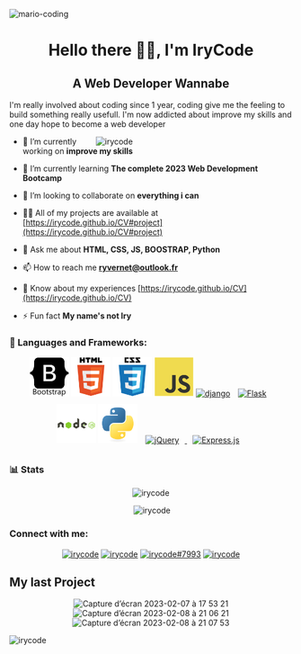 ![mario-coding](https://user-images.githubusercontent.com/86270481/214122618-1bf43327-cdef-456e-81fe-fc71a9070c07.gif)
<h1 align="center">Hello there 👋🏿, I'm IryCode</h1>
<h2 align="center">A Web Developer Wannabe</h3>

<p>I'm really involved about coding since 1 year, coding give me the feeling to build something really usefull.
I'm now addicted about improve my skills and one day hope to become a web developer</p>

<p><img align="right" width=350
        src="https://www.gifcen.com/wp-content/uploads/2022/08/mario-gif-4.gif"
        alt="irycode" /></p>

- 🔭 I’m currently working on **improve my skills**

- 🌱 I’m currently learning **The complete 2023 Web Development Bootcamp**

- 👯 I’m looking to collaborate on **everything i can**

- 👨‍💻 All of my projects are available at [https://irycode.github.io/CV#project](https://irycode.github.io/CV#project)

- 💬 Ask me about **HTML, CSS, JS, BOOSTRAP, Python**

- 📫 How to reach me **ryvernet@outlook.fr**

- 📄 Know about my experiences [https://irycode.github.io/CV](https://irycode.github.io/CV)

- ⚡ Fun fact **My name's not Iry**


<h3 align="left">🧰 Languages and Frameworks:</h3>
<p align="center"> <a href="https://getbootstrap.com" target="_blank" rel="noreferrer">
<img src="https://raw.githubusercontent.com/devicons/devicon/master/icons/bootstrap/bootstrap-plain-wordmark.svg" alt="bootstrap" width="70" height="70"/></a> 
 <a href="https://www.w3.org/html/" target="_blank" rel="noreferrer"> 
<img src="https://raw.githubusercontent.com/devicons/devicon/master/icons/html5/html5-original-wordmark.svg" alt="html5" width="70" height="70"/></a> 
<a href="https://www.w3schools.com/css/" target="_blank" rel="noreferrer"> 
<img src="https://raw.githubusercontent.com/devicons/devicon/master/icons/css3/css3-original-wordmark.svg" alt="css3" width="70" height="70"/></a>
<a href="https://developer.mozilla.org/en-US/docs/Web/JavaScript" target="_blank" rel="noreferrer"> 
<img src="https://raw.githubusercontent.com/devicons/devicon/master/icons/javascript/javascript-original.svg" alt="javascript" width="70" height="70"/></a>
<a href="https://www.djangoproject.com/" target="_blank" rel="noreferrer"> 
<img src="https://cdn.worldvectorlogo.com/logos/django.svg" alt="django" width="70" height="70"/></a>
 <a href="https://flask.palletsprojects.com/" target="_blank"><img style="margin: 10px" src="https://profilinator.rishav.dev/skills-assets/flask.png" alt="Flask" height="70" /></a> 
 <a href="https://nodejs.org" target="_blank" rel="noreferrer">
<img src="https://raw.githubusercontent.com/devicons/devicon/master/icons/nodejs/nodejs-original-wordmark.svg" alt="nodejs" width="70" height="70"/></a> 
<a href="https://www.python.org" target="_blank" rel="noreferrer"> 
<img src="https://raw.githubusercontent.com/devicons/devicon/master/icons/python/python-original.svg" alt="python" width="70" height="70"/></a> 
<a href="https://jquery.com/" target="_blank"><img style="margin: 10px" src="https://profilinator.rishav.dev/skills-assets/jquery.png" alt="jQuery" height="70" />
</a>
<a href="https://expressjs.com/" target="_blank"><img style="margin: 10px" src="https://profilinator.rishav.dev/skills-assets/express-original-wordmark.svg" alt="Express.js" height="50" /> </a>
</p>

### 📊 Stats

<p align="center" ><img src="https://github-readme-stats.vercel.app/api/top-langs?username=irycode&show_icons=true&theme=tokyonight&locale=en&layout=compact" alt="irycode" /></p>

<p align="center">&nbsp;<img  src="https://github-readme-stats.vercel.app/api?username=irycode&show_icons=true&theme=tokyonight&locale=en" alt="irycode" /></p>

<h3 align="left">Connect with me:</h3>
<p align="center">
 <a href="https://twitter.com/irycode" target="blank"><img align="center" src="https://raw.githubusercontent.com/rahuldkjain/github-profile-readme-generator/master/src/images/icons/Social/twitter.svg" alt="irycode" height="70" width="80" /></a>
<a href="https://instagram.com/irycode" target="blank"><img align="center" src="https://raw.githubusercontent.com/rahuldkjain/github-profile-readme-generator/master/src/images/icons/Social/instagram.svg" alt="irycode" height="70" width="80" /></a>
        <a href="https://discord.gg/irycode#7993" target="blank"><img align="center" src="https://raw.githubusercontent.com/rahuldkjain/github-profile-readme-generator/master/src/images/icons/Social/discord.svg" alt="irycode#7993" height="70" width="80" /></a>
        <a href="https://github.com/irycode" target="blank"><img align="center" src="https://raw.githubusercontent.com/rahuldkjain/github-profile-readme-generator/master/src/images/icons/Social/github.svg" alt="irycode" height="70" width="80" /></a>
  
</p>

<h2>My last Project</h2>

<p align="center"> 

<img width="300" alt="Capture d’écran 2023-02-07 à 17 53 21" src="https://user-images.githubusercontent.com/86270481/217639234-8b2162cd-65f4-4db1-a216-8aa641439179.png">
<img width="300" alt="Capture d’écran 2023-02-08 à 21 06 21" src="https://user-images.githubusercontent.com/86270481/217639572-844b9c3a-8b77-42b3-906e-fe0f86e2e61b.png">
<img width="300" alt="Capture d’écran 2023-02-08 à 21 07 53" src="https://user-images.githubusercontent.com/86270481/217639902-bb0c3d3b-bdc0-4313-b323-c2d19d39df92.png">


</p>
        


<p align="left"> <img src="https://komarev.com/ghpvc/?username=irycode&label=Profile%20views&color=0e75b6&style=flat" alt="irycode" /> </p>
